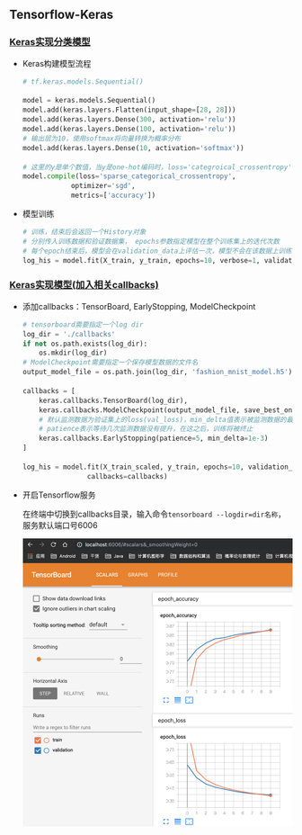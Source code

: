 ## Tensorflow-Keras    

### [Keras实现分类模型](./tf_keras_classification_model.ipynb)     

* Keras构建模型流程    

    ```python
    # tf.keras.models.Sequential()

    model = keras.models.Sequential()
    model.add(keras.layers.Flatten(input_shape=[28, 28]))
    model.add(keras.layers.Dense(300, activation='relu'))
    model.add(keras.layers.Dense(100, activation='relu'))
    # 输出层为10，使用softmax将向量转换为概率分布
    model.add(keras.layers.Dense(10, activation='softmax'))

    # 这里的y是单个数值，当y是one-hot编码时，loss='categroical_crossentropy'
    model.compile(loss='sparse_categorical_crossentropy',
                optimizer='sgd',
                metrics=['accuracy'])
    ```   

* 模型训练    

    ```python
    # 训练，结束后会返回一个History对象    
    # 分别传入训练数据和验证数据集， epochs参数指定模型在整个训练集上的迭代次数
    # 每个epoch结束后，模型会在validation_data上评估一次，模型不会在该数据上训练
    log_his = model.fit(X_train, y_train, epochs=10, verbose=1, validation_data=(X_valid, y_valid))
    ```   

### [Keras实现模型(加入相关callbacks)](./tf_keras_classification_model_normalize_callbacks.ipynb)     

* 添加callbacks：TensorBoard, EarlyStopping, ModelCheckpoint     

    ```python
    # tensorboard需要指定一个log dir
    log_dir = './callbacks'
    if not os.path.exists(log_dir):
        os.mkdir(log_dir)
    # ModelCheckpoint需要指定一个保存模型数据的文件名
    output_model_file = os.path.join(log_dir, 'fashion_mnist_model.h5')
        
    callbacks = [
        keras.callbacks.TensorBoard(log_dir),
        keras.callbacks.ModelCheckpoint(output_model_file, save_best_only=True),
        # 默认监测数据为验证集上的loss(val_loss)，min_delta值表示被监测数据的最小变化量
        # patience表示等待几次监测数据没有提升，在这之后，训练将被终止
        keras.callbacks.EarlyStopping(patience=5, min_delta=1e-3)
    ]

    log_his = model.fit(X_train_scaled, y_train, epochs=10, validation_data=(X_valid_scaled, y_valid),
                    callbacks=callbacks)
    ``` 

* 开启Tensorflow服务   

    在终端中切换到callbacks目录，输入命令`tensorboard --logdir=dir名称`，服务默认端口号6006    

    ![demo](./img/boarddemo.png)   




